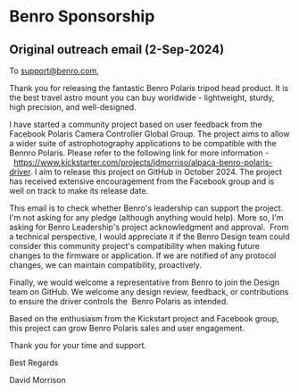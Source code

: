 # Benro Sponsorship

## Original outreach email (2-Sep-2024)
To support@benro.com,

Thank you for releasing the fantastic Benro Polaris tripod head product. It is the best travel astro mount you can buy worldwide - lightweight, sturdy, high precision, and well-designed.

I have started a community project based on user feedback from the Facebook Polaris Camera Controller Global Group. The project aims to allow a wider suite of astrophotography applications to be compatible with the Bennro Polaris. Please refer to the following link for more information -  https://www.kickstarter.com/projects/jdmorriso/alpaca-benro-polaris-driver. I aim to release this project on GitHub in October 2024. The project has received extensive encouragement from the Facebook group and is well on track to make its release date.

This email is to check whether Benro's leadership can support the project. I'm not asking for any pledge (although anything would help). More so, I'm asking for Benro Leadership's project acknowledgment and approval. 
From a technical perspective, I would appreciate it if the Benro Design team could consider this community project's compatibility when making future changes to the firmware or application. If we are notified of any protocol changes, we can maintain compatibility, proactively. 

Finally, we would welcome a representative from Benro to join the Design team on GitHub. We welcome any design review, feedback, or contributions to ensure the driver controls the  Benro Polaris as intended.

Based on the enthusiasm from the Kickstart project and Facebook group, this project can grow Benro Polaris sales and user engagement. 

Thank you for your time and support.

Best Regards

David Morrison
